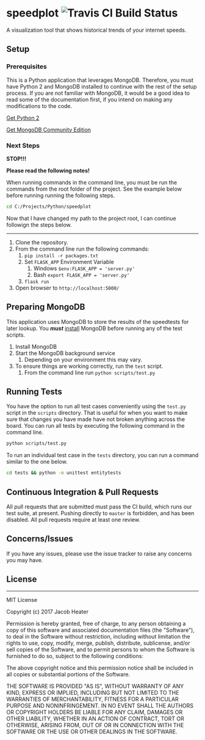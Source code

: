 # speedplot ![Travis CI Build Status](https://travis-ci.org/JacobHeater/speedplot.svg?branch=master)
A visualization tool that shows historical trends of your internet speeds.

## Setup

### Prerequisites

This is a Python application that leverages MongoDB. Therefore, you
must have Python 2 and MongoDB installed to continue with the rest of
the setup process. If you are not familiar with MongoDB, it would be
a good idea to read some of the documentation first, if you intend on
making any modifications to the code.

[Get Python 2](https://www.python.org/downloads/)

[Get MongoDB Community Edition](https://docs.mongodb.com/manual/administration/install-community/)

### Next Steps

**STOP!!!**

**Please read the following notes!**

When running commands in the command line, you must be run the
commands from the root folder of the project. See the example
below before running running the following steps.

```sh
cd C:/Projects/Python/speedplot
```

Now that I have changed my path to the project root, I can continue
followign the steps below.

---

1. Clone the repository.
1. From the command line run the following commands:
    1. `pip install -r packages.txt`
    1. Set `FLASK_APP` Environment Variable
        1. Windows `$env:FLASK_APP = 'server.py'`
        1. Bash `export FLASK_APP = 'server.py'`
    1. `flask run`
1. Open browser to `http://localhost:5000/`

## Preparing MongoDB

This application uses MongoDB to store the results of the speedtests for later
lookup. You ***must*** [install](https://docs.mongodb.com/getting-started/shell/installation/) 
MongoDB before running any of the test scripts.

1. Install MongoDB
2. Start the MongoDB background service
    1. Depending on your environment this may vary.
3. To ensure things are working correctly, run the `test` script.
    1. From the command line run `python scripts/test.py`

## Running Tests

You have the option to run all test cases conveniently using
the `test.py` script in the `scripts` directory. That is useful
for when you want to make sure that changes you have made have not
broken anything across the board. You can run all tests by executing the
following command in the command line.

```sh
python scripts/test.py
```

To run an individual test case in the `tests` directory, you can run
a command similar to the one below.

```sh
cd tests && python -m unittest entitytests
```

## Continuous Integration & Pull Requests

All pull requests that are submitted must pass the CI build, which runs
our test suite, at present. Pushing directly to `master` is forbidden, 
and has been disabled. All pull requests require at least one review.

## Concerns/Issues

If you have any issues, please use the issue tracker to raise any concerns
you may have.

## License

---

MIT License

Copyright (c) 2017 Jacob Heater

Permission is hereby granted, free of charge, to any person obtaining a copy
of this software and associated documentation files (the "Software"), to deal
in the Software without restriction, including without limitation the rights
to use, copy, modify, merge, publish, distribute, sublicense, and/or sell
copies of the Software, and to permit persons to whom the Software is
furnished to do so, subject to the following conditions:

The above copyright notice and this permission notice shall be included in all
copies or substantial portions of the Software.

THE SOFTWARE IS PROVIDED "AS IS", WITHOUT WARRANTY OF ANY KIND, EXPRESS OR
IMPLIED, INCLUDING BUT NOT LIMITED TO THE WARRANTIES OF MERCHANTABILITY,
FITNESS FOR A PARTICULAR PURPOSE AND NONINFRINGEMENT. IN NO EVENT SHALL THE
AUTHORS OR COPYRIGHT HOLDERS BE LIABLE FOR ANY CLAIM, DAMAGES OR OTHER
LIABILITY, WHETHER IN AN ACTION OF CONTRACT, TORT OR OTHERWISE, ARISING FROM,
OUT OF OR IN CONNECTION WITH THE SOFTWARE OR THE USE OR OTHER DEALINGS IN THE
SOFTWARE.
